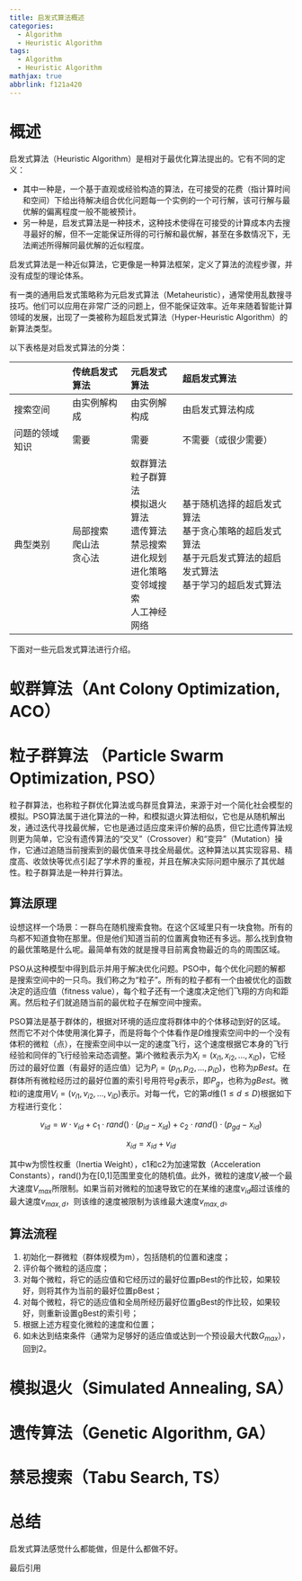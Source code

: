 ```yaml
---
title: 启发式算法概述
categories:
  - Algorithm
  - Heuristic Algorithm
tags:
  - Algorithm
  - Heuristic Algorithm
mathjax: true
abbrlink: f121a420
---
```


# 概述

启发式算法（Heuristic Algorithm）是相对于最优化算法提出的。它有不同的定义：

- 其中一种是，一个基于直观或经验构造的算法，在可接受的花费（指计算时间和空间）下给出待解决组合优化问题每一个实例的一个可行解，该可行解与最优解的偏离程度一般不能被预计。
- 另一种是，启发式算法是一种技术，这种技术使得在可接受的计算成本内去搜寻最好的解，但不一定能保证所得的可行解和最优解，甚至在多数情况下，无法阐述所得解同最优解的近似程度。

启发式算法是一种近似算法，它更像是一种算法框架，定义了算法的流程步骤，并没有成型的理论体系。

有一类的通用启发式策略称为元启发式算法（Metaheuristic），通常使用乱数搜寻技巧。他们可以应用在非常广泛的问题上，但不能保证效率。近年来随着智能计算领域的发展，出现了一类被称为超启发式算法（Hyper-Heuristic Algorithm）的新算法类型。

以下表格是对启发式算法的分类：

||传统启发式算法|元启发式算法|超启发式算法|
|:-|:-|:-|:-|
|搜索空间|由实例解构成|由实例解构成|由启发式算法构成|
|问题的领域知识|需要|需要|不需要（或很少需要）|
|典型类别|局部搜索<br>爬山法<br>贪心法|蚁群算法<br>粒子群算法<br>模拟退火算法<br>遗传算法<br>禁忌搜索<br>进化规划<br>进化策略<br>变邻域搜索<br>人工神经网络|基于随机选择的超启发式算法<br>基于贪心策略的超启发式算法<br>基于元启发式算法的超启发式算法<br>基于学习的超启发式算法|

<!-- more -->

下面对一些元启发式算法进行介绍。

# 蚁群算法（Ant Colony Optimization, ACO）

# 粒子群算法 （Particle Swarm Optimization, PSO）

粒子群算法，也称粒子群优化算法或鸟群觅食算法，来源于对一个简化社会模型的模拟。PSO算法属于进化算法的一种，和模拟退火算法相似，它也是从随机解出发，通过迭代寻找最优解，它也是通过适应度来评价解的品质，但它比遗传算法规则更为简单，它没有遗传算法的“交叉”（Crossover）和“变异”（Mutation）操作，它通过追随当前搜索到的最优值来寻找全局最优。这种算法以其实现容易、精度高、收敛快等优点引起了学术界的重视，并且在解决实际问题中展示了其优越性。粒子群算法是一种并行算法。

## 算法原理

设想这样一个场景：一群鸟在随机搜索食物。在这个区域里只有一块食物。所有的鸟都不知道食物在那里。但是他们知道当前的位置离食物还有多远。那么找到食物的最优策略是什么呢。最简单有效的就是搜寻目前离食物最近的鸟的周围区域。

PSO从这种模型中得到启示并用于解决优化问题。PSO中，每个优化问题的解都是搜索空间中的一只鸟。我们称之为“粒子”。所有的粒子都有一个由被优化的函数决定的适应值（fitness value），每个粒子还有一个速度决定他们飞翔的方向和距离。然后粒子们就追随当前的最优粒子在解空间中搜索。

PSO算法是基于群体的，根据对环境的适应度将群体中的个体移动到好的区域。然而它不对个体使用演化算子，而是将每个个体看作是$D$维搜索空间中的一个没有体积的微粒（点），在搜索空间中以一定的速度飞行，这个速度根据它本身的飞行经验和同伴的飞行经验来动态调整。第$i$个微粒表示为$X_i = (x_{i1}, x_{i2}, ..., x_{iD})$，它经历过的最好位置（有最好的适应值）记为$P_i = (p_{i1}, p_{i2}, ..., p_{iD})$，也称为$pBest$。在群体所有微粒经历过的最好位置的索引号用符号$g$表示，即$P_g$，也称为$gBest$。微粒i的速度用$V_i = (v_{i1}, v_{i2}, ..., v_{iD})$表示。对每一代，它的第$d$维$(1 ≤ d ≤ D)$根据如下方程进行变化：

$$v_{id} = w \cdot v_{id} + c_1 \cdot rand() \cdot (p_{id} - x_{id}) + c_2 \cdot rand() \cdot (p_{gd} - x_{id})$$

$$x_{id} = x_{id} + v_{id}$$

其中w为惯性权重（Inertia Weight），c1和c2为加速常数（Acceleration Constants），rand()为在[0,1]范围里变化的随机值。此外，微粒的速度$V_i$被一个最大速度$V_{max}$所限制。如果当前对微粒的加速导致它的在某维的速度$v_{id}$超过该维的最大速度$v_{max,d}$，则该维的速度被限制为该维最大速度$v_{max,d}$。

## 算法流程

1. 初始化一群微粒（群体规模为m），包括随机的位置和速度；
2. 评价每个微粒的适应度；
3. 对每个微粒，将它的适应值和它经历过的最好位置pBest的作比较，如果较好，则将其作为当前的最好位置pBest；
4. 对每个微粒，将它的适应值和全局所经历最好位置gBest的作比较，如果较好，则重新设置gBest的索引号；
5. 根据上述方程变化微粒的速度和位置；
6. 如未达到结束条件（通常为足够好的适应值或达到一个预设最大代数$G_{max}$），回到2。

# 模拟退火（Simulated Annealing, SA）

# 遗传算法（Genetic Algorithm, GA）

# 禁忌搜索（Tabu Search, TS）

# 总结

启发式算法感觉什么都能做，但是什么都做不好。

最后引用
